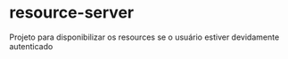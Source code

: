 # resource-server
Projeto para disponibilizar os resources se o usuário estiver devidamente autenticado
